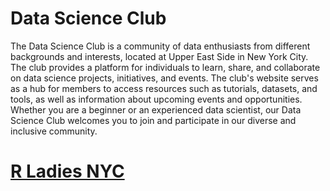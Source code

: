 # Data Science Club

The Data Science Club is a community of data enthusiasts from different backgrounds and interests, located at Upper East Side in New York City. The club provides a platform for individuals to learn, share, and collaborate on data science projects, initiatives, and events. The club's website serves as a hub for members to access resources such as tutorials, datasets, and tools, as well as information about upcoming events and opportunities. Whether you are a beginner or an experienced data scientist, our Data Science Club welcomes you to join and participate in our diverse and inclusive community.

# [R Ladies NYC](https://github.com/anniliu1/rladies-nyc.github.io)


